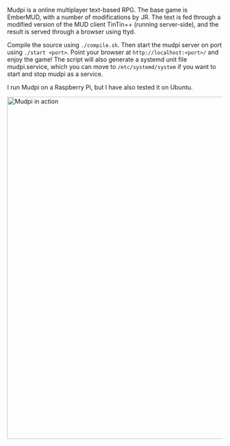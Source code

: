 Mudpi is a online multiplayer text-based RPG. The base game is EmberMUD, with a number of modifications
by JR. The text is fed through a modified version of the MUD client
TinTin++ (running server-side), and the result is served through a browser
using ttyd.

Compile the source using
```./compile.sh```. Then start the mudpi server on port <port> using ```./start <port>```.
Point your browser at `http://localhost:<port>/` and enjoy the game! The
script will also generate a systemd unit file mudpi.service, which you
can move to `/etc/systemd/system` if you want to start and stop mudpi
as a service.

I run Mudpi on a Raspberry Pi, but I have also tested it on Ubuntu.

<img src="mudpi.png" alt="Mudpi in action" width="800"/>
